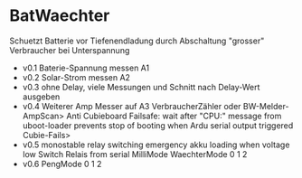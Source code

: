 # BatWaechter
Schuetzt Batterie vor Tiefenendladung durch Abschaltung "grosser" Verbraucher bei Unterspannung


  - v0.1  Baterie-Spannung messen  A1
  - v0.2  Solar-Strom messen A2
  - v0.3  ohne Delay, viele Messungen und Schnitt nach Delay-Wert ausgeben
  - v0.4  Weiterer Amp Messer auf A3    VerbraucherZähler oder BW-Melder-AmpScan>
      Anti Cubieboard Failsafe: wait after "CPU:" message from uboot-loader
      prevents stop of booting when Ardu serial output triggered Cubie-Fails>
  - v0.5  monostable relay switching emergency akku loading when voltage low
      Switch Relais from serial
      MilliMode
      WaechterMode 0 1 2
  - v0.6  PengMode 0 1 2

